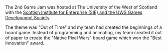 The 2nd Game Jam was hosted at The University of the West of Scotland with the [Scottish Institute for Enterprise (SIE) and the UWS Games Development Society](https://www.eventbrite.co.uk/e/sie-uws-gds-game-jam-tickets-15718480398). 

The theme was "Out of Time" and my team had created the beginnings of a board game. Instead of programming and animating, my team created it out of paper to create the "Native Pixel Wars" board game which won the "Best Innovation" award.
